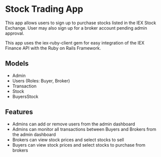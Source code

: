 # Stock Trading App

This app allows users to sign up to purchase stocks listed in the IEX Stock Exchange. User may also sign up for a broker account pending admin approval.

This app uses the iex-ruby-client gem for easy integration of the IEX Finance API with the Ruby on Rails Framework.

## Models
- Admin
- Users (Roles: Buyer, Broker)
- Transaction
- Stock
- BuyersStock

## Features
- Admins can add or remove users from the admin dashboard
- Admins can monitor all transactions between Buyers and Brokers from the admin dashboard
- Brokers can view stock prices and select stocks to sell
- Buyers can view stock prices and select stocks to purchase from brokers